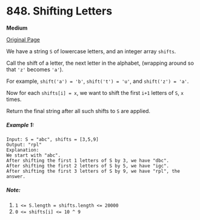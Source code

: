# 848. Shifting Letters

**Medium**

[Original Page](https://leetcode.com/problems/shifting-letters/)

We have a string `S` of lowercase letters, and an integer array `shifts`.

Call the shift of a letter, the next letter in the alphabet, (wrapping around so that `'z'` becomes `'a'`). 

For example, `shift('a') = 'b'`, `shift('t') = 'u'`, and `shift('z') = 'a'`.

Now for each `shifts[i] = x`, we want to shift the first `i+1` letters of `S`, `x` times.

Return the final string after all such shifts to `S` are applied.

##### Example 1:
```
Input: S = "abc", shifts = [3,5,9]
Output: "rpl"
Explanation: 
We start with "abc".
After shifting the first 1 letters of S by 3, we have "dbc".
After shifting the first 2 letters of S by 5, we have "igc".
After shifting the first 3 letters of S by 9, we have "rpl", the answer.
```

##### Note:
1. `1 <= S.length = shifts.length <= 20000`
2. `0 <= shifts[i] <= 10 ^ 9`
